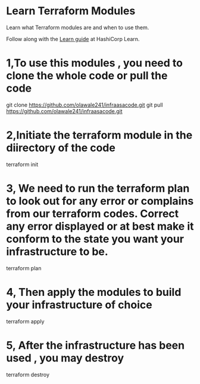 # Learn Terraform Modules

Learn what Terraform modules are and when to use them.

Follow along with the [Learn guide](https://learn.hashicorp.com/terraform/modules/modules-overview) at HashiCorp Learn.

# 1,To use this modules , you need to clone the whole code or pull the code 
 
git clone https://github.com/olawale241/infraasacode.git 
git pull https://github.com/olawale241/infraasacode.git

# 2,Initiate the terraform module in the diirectory of the code 
terraform init 

# 3, We need to run the terraform plan to look out for any error or complains from our terraform codes. Correct any error displayed or at best make it conform to the state you want your infrastructure to be.

terraform plan

# 4, Then apply the modules to build your infrastructure of choice 
terraform apply 

# 5, After the infrastructure has been used , you may destroy 

terraform destroy 



